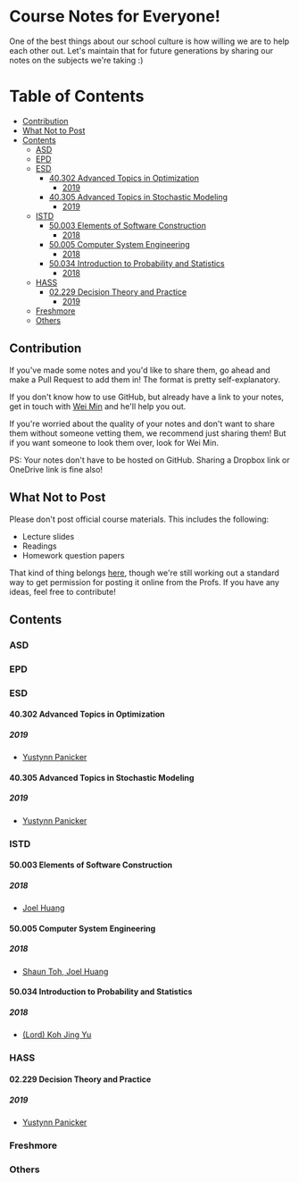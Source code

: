 # Course Notes for Everyone! <!-- omit in toc -->

One of the best things about our school culture is how willing we are to help each other out. Let's maintain that for future generations by sharing our notes on the subjects we're taking :)

# Table of Contents <!-- omit in toc -->

- [Contribution](#contribution)
- [What Not to Post](#what-not-to-post)
- [Contents](#contents)
  - [ASD](#asd)
  - [EPD](#epd)
  - [ESD](#esd)
    - [40.302 Advanced Topics in Optimization](#40302-advanced-topics-in-optimization)
      - [2019](#2019)
    - [40.305 Advanced Topics in Stochastic Modeling](#40305-advanced-topics-in-stochastic-modeling)
      - [2019](#2019-1)
  - [ISTD](#istd)
    - [50.003 Elements of Software Construction](#50003-elements-of-software-construction)
      - [2018](#2018)
    - [50.005 Computer System Engineering](#50005-computer-system-engineering)
      - [2018](#2018-1)
    - [50.034 Introduction to Probability and Statistics](#50034-introduction-to-probability-and-statistics)
      - [2018](#2018-2)
  - [HASS](#hass)
    - [02.229 Decision Theory and Practice](#02229-decision-theory-and-practice)
      - [2019](#2019-2)
  - [Freshmore](#freshmore)
  - [Others](#others)

## Contribution

If you've made some notes and you'd like to share them, go ahead and make a Pull Request to add them in! The format is pretty self-explanatory.

If you don't know how to use GitHub, but already have a link to your notes, get in touch with [Wei Min](weimin_cher@mymail.sutd.edu.sg) and he'll help you out.

If you're worried about the quality of your notes and don't want to share them without someone vetting them, we recommend just sharing them! But if you want someone to look them over, look for Wei Min.

PS: Your notes don't have to be hosted on GitHub. Sharing a Dropbox link or OneDrive link is fine also!

## What Not to Post

Please don't post official course materials. This includes the following:

- Lecture slides
- Readings
- Homework question papers

That kind of thing belongs [here](https://github.com/OpenSUTD/course-materials), though we're still working out a standard way to get permission for posting it online from the Profs. If you have any ideas, feel free to contribute!

## Contents

### ASD

### EPD

### ESD

#### 40.302 Advanced Topics in Optimization

##### 2019

- [Yustynn Panicker](https://github.com/OpenSUTD/course-notes/blob/master/40.302%20Advanced%20Topics%20in%20Optimization/2019-Yustynn/opti-notes.pdf)

#### 40.305 Advanced Topics in Stochastic Modeling

##### 2019

- [Yustynn Panicker](https://github.com/OpenSUTD/course-notes/blob/master/40.305%20Advanced%20Topics%20in%20Stochastic%20Modeling/2019-Yustynn/atsm-notes.pdf)

### ISTD

#### 50.003 Elements of Software Construction

##### 2018

- [Joel Huang](https://github.com/OpenSUTD/course-materials/blob/master/50.003%20Elements%20of%20Software%20Construction/esc_notes_joel.pdf)

#### 50.005 Computer System Engineering

##### 2018

- [Shaun Toh, Joel Huang](https://github.com/OpenSUTD/course-materials/blob/master/50.005%20Computer%20System%20Engineering/cse_notes_shaun.pdf)

#### 50.034 Introduction to Probability and Statistics

##### 2018

- [(Lord) Koh Jing Yu](https://github.com/OpenSUTD/course-materials/blob/master/50.034%20Introduction%20to%20Probability%20and%20Statistics/pns_notes_kjy.pdf)

### HASS

#### 02.229 Decision Theory and Practice

##### 2019

- [Yustynn Panicker](https://github.com/OpenSUTD/course-notes/tree/master/02.229%20Decision%20Theory%20%26%20Practice/2019-Yustynn)

### Freshmore

### Others
